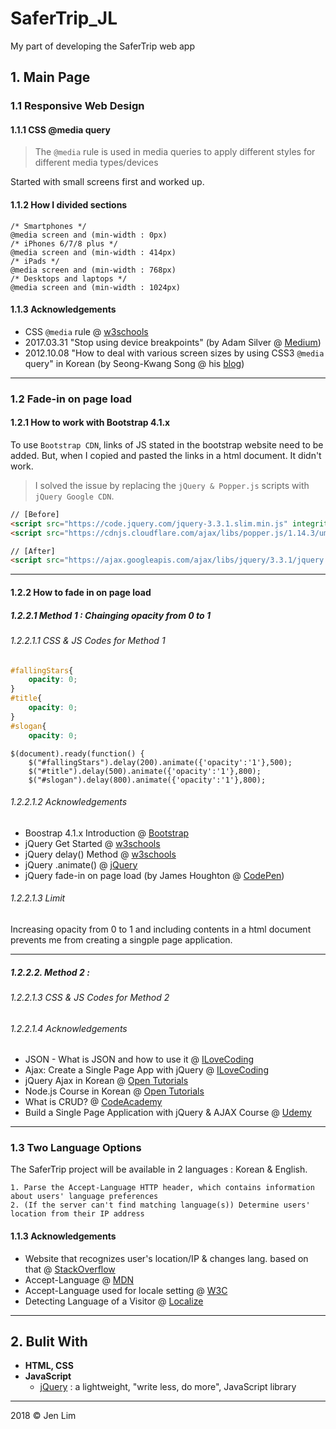 # SaferTrip_JL
My part of developing the SaferTrip web app

## 1. Main Page
### 1.1 Responsive Web Design 
#### 1.1.1 CSS @media query
> The `@media` rule is used in media queries to apply different styles for different media types/devices

Started with small screens first and worked up.

#### 1.1.2 How I divided sections
    /* Smartphones */ 
    @media screen and (min-width : 0px)
    /* iPhones 6/7/8 plus */
    @media screen and (min-width : 414px)
    /* iPads */
    @media screen and (min-width : 768px)
    /* Desktops and laptops */
    @media screen and (min-width : 1024px)

#### 1.1.3 Acknowledgements
* CSS `@media` rule @ [w3schools](https://www.w3schools.com/cssref/css3_pr_mediaquery.asp)
* 2017.03.31 "Stop using device breakpoints" (by Adam Silver @ [Medium](https://medium.com/simple-human/stop-using-device-breakpoints-b11a87e2625c))
* 2012.10.08 "How to deal with various screen sizes by using CSS3 `@media` query" in Korean (by Seong-Kwang Song @ his [blog](http://blog.saltfactory.net/using-css-media-query-for-responsive-web/))

- - -

### 1.2 Fade-in on page load
#### 1.2.1 How to work with Bootstrap 4.1.x
To use `Bootstrap CDN`, links of JS stated in the bootstrap website need to be added. But, when I copied and pasted the links in a html document. It didn't work. 
> I solved the issue by replacing the `jQuery & Popper.js` scripts with `jQuery Google CDN`. 

```HTML
// [Before]
<script src="https://code.jquery.com/jquery-3.3.1.slim.min.js" integrity="sha384-q8i/X+965DzO0rT7abK41JStQIAqVgRVzpbzo5smXKp4YfRvH+8abtTE1Pi6jizo" crossorigin="anonymous"></script>
<script src="https://cdnjs.cloudflare.com/ajax/libs/popper.js/1.14.3/umd/popper.min.js" integrity="sha384-ZMP7rVo3mIykV+2+9J3UJ46jBk0WLaUAdn689aCwoqbBJiSnjAK/l8WvCWPIPm49" crossorigin="anonymous"></script>
```

```HTML
// [After]
<script src="https://ajax.googleapis.com/ajax/libs/jquery/3.3.1/jquery.min.js"></script>
```

- - -

#### 1.2.2 How to fade in on page load

##### 1.2.2.1 Method 1 : Chainging opacity from 0 to 1 

###### 1.2.2.1.1 CSS & JS Codes for Method 1

```CSS
#fallingStars{
    opacity: 0;
}
#title{
    opacity: 0;
}
#slogan{
    opacity: 0;
```

```JS
$(document).ready(function() {
    $("#fallingStars").delay(200).animate({'opacity':'1'},500);
    $("#title").delay(500).animate({'opacity':'1'},800);
    $("#slogan").delay(800).animate({'opacity':'1'},800);
```

###### 1.2.2.1.2 Acknowledgements
* Boostrap 4.1.x Introduction @ [Bootstrap](https://getbootstrap.com/docs/4.1/getting-started/introduction/)
* jQuery Get Started @ [w3schools](https://www.w3schools.com/JQuery/jquery_get_started.asp)
* jQuery delay() Method @ [w3schools](https://www.w3schools.com/jquery/eff_delay.asp)
* jQuery .animate() @ [jQuery](http://api.jquery.com/animate/)
* jQuery fade-in on page load (by James Houghton @ [CodePen](https://codepen.io/blondersholmvik/pen/BLKxZE))

###### 1.2.2.1.3 Limit
Increasing opacity from 0 to 1 and including contents in a html document prevents me from creating a singple page application.

- - -

##### 1.2.2.2. Method 2 : 


###### 1.2.2.1.3 CSS & JS Codes for Method 2

###### 1.2.2.1.4 Acknowledgements
* JSON - What is JSON and how to use it @ [ILoveCoding](https://ilovecoding.org/lessons/json-what-is-json-and-how-to-use-it)
* Ajax: Create a Single Page App with jQuery @ [ILoveCoding](https://ilovecoding.org/lessons/ajax-create-a-single-page-app-with-jquery)
* jQuery Ajax in Korean @ [Open Tutorials](https://opentutorials.org/course/1375/6851)
* Node.js Course in Korean @ [Open Tutorials](https://opentutorials.org/course/2136)
* What is CRUD? @ [CodeAcademy](https://www.codecademy.com/articles/what-is-crud)
* Build a Single Page Application with jQuery & AJAX Course @ [Udemy](https://www.udemy.com/jquery-ajax/learn/v4/overview)

- - -

### 1.3 Two Language Options
The SaferTrip project will be available in 2 languages : Korean & English. 

    1. Parse the Accept-Language HTTP header, which contains information about users' language preferences
    2. (If the server can't find matching language(s)) Determine users' location from their IP address

#### 1.1.3 Acknowledgements
* Website that recognizes user's location/IP & changes lang. based on that @ [StackOverflow](https://stackoverflow.com/questions/2039016/website-that-recognizes-users-location-ip-changes-lang-based-on-that)
* Accept-Language @ [MDN](https://developer.mozilla.org/en-US/docs/Web/HTTP/Headers/Accept-Language)
* Accept-Language used for locale setting @ [W3C](https://www.w3.org/International/questions/qa-accept-lang-locales)
* Detecting Language of a Visitor @ [Localize](https://help.localizejs.com/docs/detecting-language-of-a-visitor)


- - -

## 2. Bulit With
* <b>HTML, CSS</b>
* <b>JavaScript</b>
    - [jQuery](https://jquery.com/) : a lightweight, "write less, do more", JavaScript library

- - -
2018 © Jen Lim 